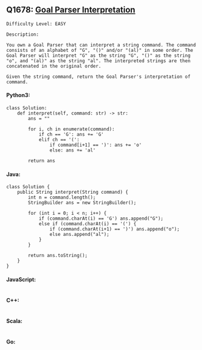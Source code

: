 ## Q1678: [Goal Parser Interpretation](https://leetcode.com/problems/goal-parser-interpretation/)

```
Difficulty Level: EASY
```

```
Description:

You own a Goal Parser that can interpret a string command. The command consists of an alphabet of "G", "()" and/or "(al)" in some order. The Goal Parser will interpret "G" as the string "G", "()" as the string "o", and "(al)" as the string "al". The interpreted strings are then concatenated in the original order.

Given the string command, return the Goal Parser's interpretation of command.
```

#### Python3:

```
class Solution:
    def interpret(self, command: str) -> str:
        ans = ""

        for i, ch in enumerate(command):
            if ch == 'G': ans += 'G'
            elif ch == '(':
                if command[i+1] == ')': ans += 'o'
                else: ans += 'al'

        return ans
```

#### Java:

```
class Solution {
    public String interpret(String command) {
        int n = command.length();
        StringBuilder ans = new StringBuilder();

        for (int i = 0; i < n; i++) {
            if (command.charAt(i) == 'G') ans.append("G");
            else if (command.charAt(i) == '(') {
                if (command.charAt(i+1) == ')') ans.append("o");
                else ans.append("al");
            }
        }

        return ans.toString();
    }
}
```

#### JavaScript:

```

```

#### C++:

```

```

#### Scala:

```

```

#### Go:

```

```